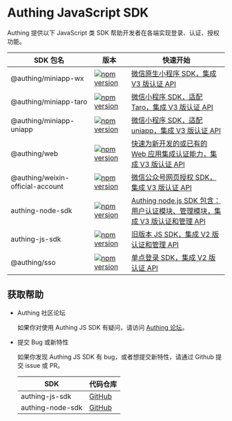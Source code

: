 # Authing JavaScript SDK

Authing 提供以下 JavaScript 类 SDK 帮助开发者在各端实现登录、认证、授权功能。

|SDK 包名|版本|快速开始|
|-----|----|----|
|@authing/miniapp-wx|[![npm version](https://badge.fury.io/js/@authing%2Fminiapp-wx.svg)](https://www.npmjs.com/package/@authing/miniapp-wx)|<a href="https://docs.authing.cn/v3/reference/sdk/miniapp/" target="_blank">微信原生小程序 SDK，集成 V3 版认证 API</a>|
|@authing/miniapp-taro|[![npm version](https://badge.fury.io/js/@authing%2Fminiapp-taro.svg)](https://www.npmjs.com/package/@authing/miniapp-taro)|<a href="https://docs.authing.cn/v3/reference/sdk/miniapp/" target="_blank">微信小程序 SDK，适配 Taro，集成 V3 版认证 API</a>|
|@authing/miniapp-uniapp|[![npm version](https://badge.fury.io/js/@authing%2Fminiapp-uniapp.svg)](https://www.npmjs.com/package/@authing/miniapp-uniapp)|<a href="https://docs.authing.cn/v3/reference/sdk/miniapp/" target="_blank">微信小程序 SDK，适配 uniapp，集成 V3 版认证 API</a>|
|@authing/web|[![npm version](https://badge.fury.io/js/@authing%2Fweb.svg)](https://www.npmjs.com/package/@authing/web)|<a href="https://docs.authing.cn/v3/reference/sdk/web/" target="_blank">快速为新开发的或已有的 Web 应用集成认证能力，集成 V3 版认证 API</a>|
|@authing/weixin-official-account|[![npm version](https://badge.fury.io/js/@authing%2Fweixin-official-account.svg)](https://www.npmjs.com/package/@authing/weixin-official-account)|<a href="https://docs.authing.cn/v2/reference/sdk-for-weixin-official-account.html" target="_blank">微信公众号网页授权 SDK，集成 V3 版认证 API</a>|
|authing-node-sdk|[![npm version](https://badge.fury.io/js/authing-node-sdk.svg)](https://www.npmjs.com/package/authing-node-sdk)|<a href="https://docs.authing.cn/v3/reference/sdk/node/install.html" target="_blank">Authing node.js SDK 包含：用户认证模块、管理模块，集成 V3 版认证和管理 API</a>|
|authing-js-sdk|[![npm version](https://badge.fury.io/js/authing-js-sdk.svg)](https://www.npmjs.com/package/authing-js-sdk)|<a href="https://docs.authing.cn/v2/reference/sdk-for-node/" target="_blank">旧版本 JS SDK，集成 V2 版认证和管理 API</a>|
|@authing/sso|[![npm version](https://badge.fury.io/js/@authing%2Fsso.svg)](https://www.npmjs.com/package/@authing/sso)|<a href="https://docs.authing.cn/v2/reference/sdk-for-sso.html" target="_blank">单点登录 SDK，集成 V2 版认证 API</a>|
## 获取帮助

- Authing 社区论坛

  如果你对使用 Authing JS SDK 有疑问，请访问 [Authing 论坛](https://forum.authing.cn/)。

- 提交 Bug 或新特性

  如果你发现 Authing JS SDK 有 bug，或者想提交新特性，请通过 Github 提交 issue 或 PR。

  |SDK|代码仓库|
  |-----|----|
  |authing-js-sdk|[GitHub](https://github.com/Authing/authing-js-sdk)|
  |authing-node-sdk|[GitHub](https://github.com/authing/authing-node-sdk)|
